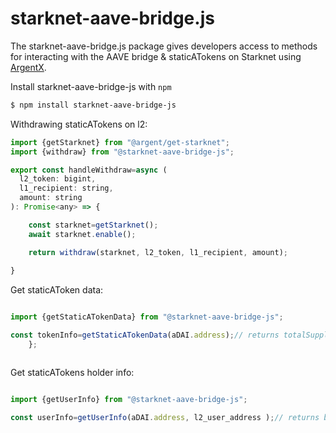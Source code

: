 # starknet-aave-bridge.js


The starknet-aave-bridge.js package gives developers access to methods for interacting with the AAVE bridge & staticATokens on Starknet using [ArgentX](https://github.com/argentlabs/argent-x).

Install starknet-aave-bridge-js with `npm`

```bash
$ npm install starknet-aave-bridge-js
```


Withdrawing staticATokens on l2:


```javascript
import {getStarknet} from "@argent/get-starknet";
import {withdraw} from "@starknet-aave-bridge-js";

export const handleWithdraw=async (
  l2_token: bigint,
  l1_recipient: string,
  amount: string
): Promise<any> => {

    const starknet=getStarknet();
    await starknet.enable();

    return withdraw(starknet, l2_token, l1_recipient, amount);
  
}
```


Get staticAToken data:

```javascript

import {getStaticATokenData} from "@starknet-aave-bridge-js";

const tokenInfo=getStaticATokenData(aDAI.address);// returns totalSupply, last_rewards_index_blocknumber & current_rewards_index
    };



```

Get staticATokens holder info:

```javascript

import {getUserInfo} from "@starknet-aave-bridge-js";

const userInfo=getUserInfo(aDAI.address, l2_user_address );// returns balance, user's pending rewards & latest claimed rewards index (snapshot)



```
